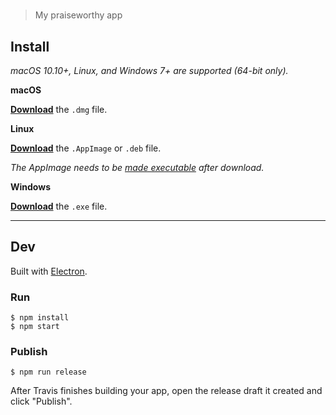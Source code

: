 #

> My praiseworthy app

## Install

_macOS 10.10+, Linux, and Windows 7+ are supported (64-bit only)._

**macOS**

[**Download**](https://github.com/hcatlin/undefined/releases/latest) the `.dmg` file.

**Linux**

[**Download**](https://github.com/hcatlin/undefined/releases/latest) the `.AppImage` or `.deb` file.

_The AppImage needs to be [made executable](http://discourse.appimage.org/t/how-to-make-an-appimage-executable/80) after download._

**Windows**

[**Download**](https://github.com/hcatlin/undefined/releases/latest) the `.exe` file.

---

## Dev

Built with [Electron](https://electronjs.org).

### Run

```
$ npm install
$ npm start
```

### Publish

```
$ npm run release
```

After Travis finishes building your app, open the release draft it created and click "Publish".
